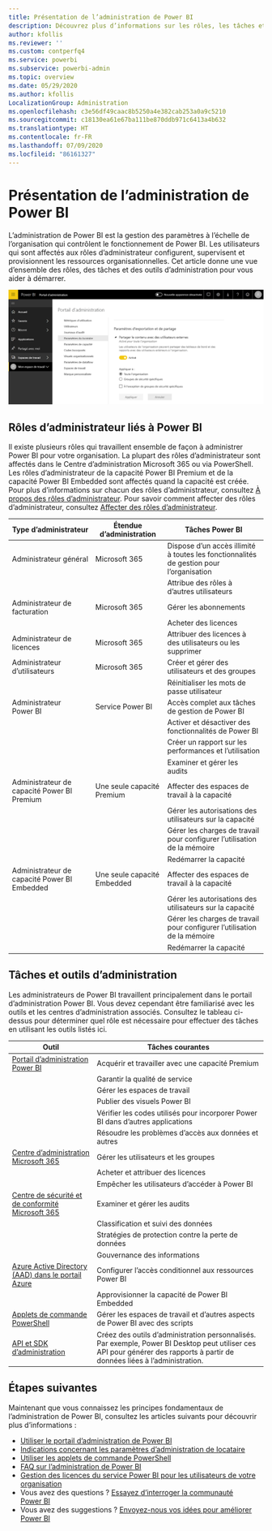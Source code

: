 ```yaml
---
title: Présentation de l’administration de Power BI
description: Découvrez plus d’informations sur les rôles, les tâches et les outils d’administration utilisés pour gérer Power BI.
author: kfollis
ms.reviewer: ''
ms.custom: contperfq4
ms.service: powerbi
ms.subservice: powerbi-admin
ms.topic: overview
ms.date: 05/29/2020
ms.author: kfollis
LocalizationGroup: Administration
ms.openlocfilehash: c3e56df49caac8b5250a4e382cab253a0a9c5210
ms.sourcegitcommit: c18130ea61e67ba111be870ddb971c6413a4b632
ms.translationtype: HT
ms.contentlocale: fr-FR
ms.lasthandoff: 07/09/2020
ms.locfileid: "86161327"
---
```

# <a name="what-is-power-bi-administration"></a>Présentation de l’administration de Power BI

L’administration de Power BI est la gestion des paramètres à l’échelle de l’organisation qui contrôlent le fonctionnement de Power BI. Les utilisateurs qui sont affectés aux rôles d’administrateur configurent, supervisent et provisionnent les ressources organisationnelles. Cet article donne une vue d’ensemble des rôles, des tâches et des outils d’administration pour vous aider à démarrer.

![Capture d’écran du portail d’administration Power BI, montrant les paramètres à l’échelle de l’organisation.](media/service-admin-administering-power-bi-in-your-organization/admin-portal.png)

## <a name="administrator-roles-related-to-power-bi"></a>Rôles d’administrateur liés à Power BI

Il existe plusieurs rôles qui travaillent ensemble de façon à administrer Power BI pour votre organisation. La plupart des rôles d’administrateur sont affectés dans le Centre d’administration Microsoft 365 ou via PowerShell. Les rôles d’administrateur de la capacité Power BI Premium et de la capacité Power BI Embedded sont affectés quand la capacité est créée. Pour plus d’informations sur chacun des rôles d’administrateur, consultez [À propos des rôles d’administrateur](https://docs.microsoft.com/microsoft-365/admin/add-users/about-admin-roles?view=o365-worldwide). Pour savoir comment affecter des rôles d’administrateur, consultez [Affecter des rôles d’administrateur](https://docs.microsoft.com/microsoft-365/admin/add-users/assign-admin-roles?view=o365-worldwide).

| **Type d’administrateur** | **Étendue d’administration** | **Tâches Power BI** |
| --- | --- | --- |
| Administrateur général | Microsoft 365 | Dispose d’un accès illimité à toutes les fonctionnalités de gestion pour l’organisation |
| | | Attribue des rôles à d’autres utilisateurs |
| Administrateur de facturation | Microsoft 365 | Gérer les abonnements |
| | | Acheter des licences |
| Administrateur de licences | Microsoft 365 | Attribuer des licences à des utilisateurs ou les supprimer |
| Administrateur d’utilisateurs | Microsoft 365 | Créer et gérer des utilisateurs et des groupes |
| | | Réinitialiser les mots de passe utilisateur |
| Administrateur Power BI | Service Power BI | Accès complet aux tâches de gestion de Power BI|
| | | Activer et désactiver des fonctionnalités de Power BI |
| | | Créer un rapport sur les performances et l’utilisation |
| | | Examiner et gérer les audits |
| Administrateur de capacité Power BI Premium | Une seule capacité Premium | Affecter des espaces de travail à la capacité|
| | | Gérer les autorisations des utilisateurs sur la capacité |
| | | Gérer les charges de travail pour configurer l’utilisation de la mémoire |
| | | Redémarrer la capacité |
| Administrateur de capacité Power BI Embedded | Une seule capacité Embedded | Affecter des espaces de travail à la capacité|
| | | Gérer les autorisations des utilisateurs sur la capacité |
| | | Gérer les charges de travail pour configurer l’utilisation de la mémoire |
| | | Redémarrer la capacité |

## <a name="administrative-tasks-and-tools"></a>Tâches et outils d’administration

Les administrateurs de Power BI travaillent principalement dans le portail d’administration Power BI. Vous devez cependant être familiarisé avec les outils et les centres d’administration associés. Consultez le tableau ci-dessus pour déterminer quel rôle est nécessaire pour effectuer des tâches en utilisant les outils listés ici.

| **Outil** | **Tâches courantes** |
| --- | --- |
| [Portail d’administration Power BI](https://app.powerbi.com/admin-portal) | Acquérir et travailler avec une capacité Premium |
| | Garantir la qualité de service |
| | Gérer les espaces de travail |
| | Publier des visuels Power BI |
| | Vérifier les codes utilisés pour incorporer Power BI dans d’autres applications |
| | Résoudre les problèmes d’accès aux données et autres |
| [Centre d’administration Microsoft 365](https://admin.microsoft.com) | Gérer les utilisateurs et les groupes |
| | Acheter et attribuer des licences |
| | Empêcher les utilisateurs d’accéder à Power BI |
| [Centre de sécurité et de conformité Microsoft 365](https://protection.office.com) | Examiner et gérer les audits |
| | Classification et suivi des données |
| | Stratégies de protection contre la perte de données |
| | Gouvernance des informations |
| [Azure Active Directory (AAD) dans le portail Azure](https://aad.portal.azure.com) | Configurer l’accès conditionnel aux ressources Power BI |
| | Approvisionner la capacité de Power BI Embedded |
| [Applets de commande PowerShell](https://docs.microsoft.com/powershell/power-bi/overview) | Gérer les espaces de travail et d’autres aspects de Power BI avec des scripts |
| [API et SDK d’administration](service-admin-reference.md) | Créez des outils d’administration personnalisés. Par exemple, Power BI Desktop peut utiliser ces API pour générer des rapports à partir de données liées à l’administration. |

## <a name="next-steps"></a>Étapes suivantes

Maintenant que vous connaissez les principes fondamentaux de l’administration de Power BI, consultez les articles suivants pour découvrir plus d’informations :

- [Utiliser le portail d’administration de Power BI](service-admin-portal.md)
- [Indications concernant les paramètres d’administration de locataire](../guidance/admin-tenant-settings.md)
- [Utiliser les applets de commande PowerShell](https://docs.microsoft.com/powershell/power-bi/overview)
- [FAQ sur l’administration de Power BI](service-admin-faq.md)
- [Gestion des licences du service Power BI pour les utilisateurs de votre organisation](service-admin-licensing-organization.md)
- Vous avez des questions ? [Essayez d’interroger la communauté Power BI](https://community.powerbi.com/)
- Vous avez des suggestions ? [Envoyez-nous vos idées pour améliorer Power BI](https://ideas.powerbi.com/)
